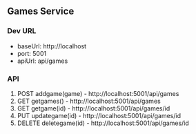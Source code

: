 ## Games Service

### Dev URL

- baseUrl: http://localhost
- port:    5001
- apiUrl:  api/games

### API

1. POST addgame(game)    - http://localhost:5001/api/games
2. GET getgames()        - http://localhost:5001/api/games
3. GET getgame(id)       - http://localhost:5001/api/games/id
4. PUT updategame(id)    - http://localhost:5001/api/games/id
5. DELETE deletegame(id) - http://localhost:5001/api/games/id